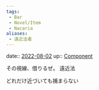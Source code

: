 ```yaml
---
tags:
 - Bar
 - Novel/Item
 - Nacaria
aliases:
 - 遠近法者
---
```


date:: [2022-08-02](Daily_Note/2022-08-02.md)
up:: [Component](Novel/Chaos/Component.md)

その視線、借りるぜ。
遠近法

どれだけ近づいても捕まらない



